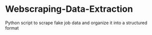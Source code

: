 # Webscraping-Data-Extraction
 Python script to scrape fake job data and organize it into a structured format
